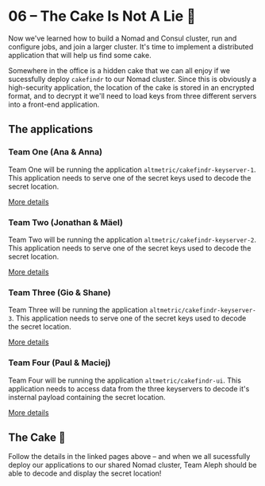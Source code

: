 # 06 – The Cake Is Not A Lie 🍰

Now we've learned how to build a Nomad and Consul cluster, run and configure jobs, and join a larger cluster. It's time to implement a distributed application that will help us find some cake.

Somewhere in the office is a hidden cake that we can all enjoy if we sucessfully deploy `cakefindr` to our Nomad cluster. Since this is obviously a high-security application, the location of the cake is stored in an encrypted format, and to decrypt it we'll need to load keys from three different servers into a front-end application.

## The applications

### Team One (Ana & Anna)

Team One will be running the application `altmetric/cakefindr-keyserver-1`. This application needs to serve one of the secret keys used to decode the secret location.

[More details](./06-the-cake-is-not-a-lie-team-one.md)

### Team Two (Jonathan & Mäel)

Team Two will be running the application `altmetric/cakefindr-keyserver-2`. This application needs to serve one of the secret keys used to decode the secret location.

[More details](./06-the-cake-is-not-a-lie-team-two.md)

### Team Three (Gio & Shane)

Team Three will be running the application `altmetric/cakefindr-keyserver-3`. This application needs to serve one of the secret keys used to decode the secret location.

[More details](./06-the-cake-is-not-a-lie-team-three.md)

### Team Four (Paul & Maciej)

Team Four will be running the application `altmetric/cakefindr-ui`. This application needs to access data from the three keyservers to decode it's insternal payload containing the secret location.

[More details](./06-the-cake-is-not-a-lie-team-four.md)

## The Cake 🍰

Follow the details in the linked pages above – and when we all sucessfully deploy our applications to our shared Nomad cluster, Team Aleph should be able to decode and display the secret location!
